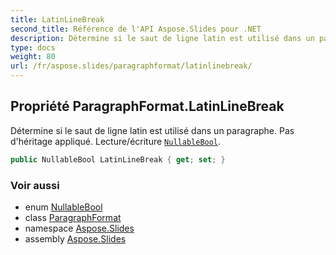```yaml
---
title: LatinLineBreak
second_title: Référence de l'API Aspose.Slides pour .NET
description: Détermine si le saut de ligne latin est utilisé dans un paragraphe. Pas d'héritage appliqué. Lecture/écriture NullableBoolaspose.slides/nullablebool.
type: docs
weight: 80
url: /fr/aspose.slides/paragraphformat/latinlinebreak/
---
```


## Propriété ParagraphFormat.LatinLineBreak

Détermine si le saut de ligne latin est utilisé dans un paragraphe. Pas d'héritage appliqué. Lecture/écriture [`NullableBool`](../../nullablebool).

```csharp
public NullableBool LatinLineBreak { get; set; }
```

### Voir aussi

* enum [NullableBool](../../nullablebool)
* class [ParagraphFormat](../../paragraphformat)
* namespace [Aspose.Slides](../../paragraphformat)
* assembly [Aspose.Slides](../../../)

<!-- NE PAS ÉDITER : généré par xmldocmd pour Aspose.Slides.dll -->